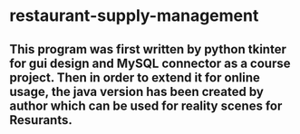 # restaurant-supply-management
## This program was first written by python tkinter for gui design and MySQL connector as a course project. Then in order to extend it for online usage, the java version has been created by author which can be used for reality scenes for Resurants.
